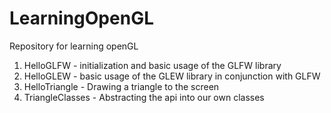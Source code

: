 # LearningOpenGL
Repository for learning openGL

1) HelloGLFW - initialization and basic usage of the GLFW library 
2) HelloGLEW - basic usage of the GLEW library in conjunction with GLFW
3) HelloTriangle - Drawing a triangle to the screen
4) TriangleClasses - Abstracting the api into our own classes

